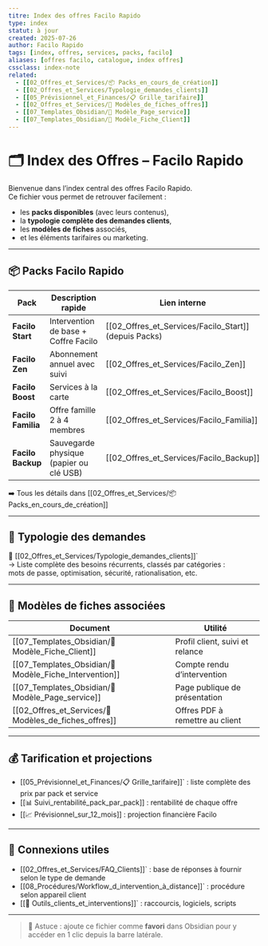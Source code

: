 ```yaml
---
titre: Index des offres Facilo Rapido
type: index
statut: à jour
created: 2025-07-26
author: Facilo Rapido
tags: [index, offres, services, packs, facilo]
aliases: [offres facilo, catalogue, index offres]
cssclass: index-note
related:
  - [[02_Offres_et_Services/📦 Packs_en_cours_de_création]]
  - [[02_Offres_et_Services/Typologie_demandes_clients]]
  - [[05_Prévisionnel_et_Finances/📋 Grille_tarifaire]]
  - [[02_Offres_et_Services/🧾 Modèles_de_fiches_offres]]
  - [[07_Templates_Obsidian/📄 Modèle_Page_service]]
  - [[07_Templates_Obsidian/📄 Modèle_Fiche_Client]]
---
```


# 🗂️ Index des Offres – Facilo Rapido

Bienvenue dans l’index central des offres Facilo Rapido.  
Ce fichier vous permet de retrouver facilement :

- les **packs disponibles** (avec leurs contenus),
- la **typologie complète des demandes clients**,
- les **modèles de fiches** associés,
- et les éléments tarifaires ou marketing.

---

## 📦 Packs Facilo Rapido

| Pack               | Description rapide                      | Lien interne                                          |
| ------------------ | --------------------------------------- | ----------------------------------------------------- |
| **Facilo Start**   | Intervention de base + Coffre Facilo    | [[02_Offres_et_Services/Facilo_Start]] (depuis Packs) |
| **Facilo Zen**     | Abonnement annuel avec suivi            | [[02_Offres_et_Services/Facilo_Zen]]                  |
| **Facilo Boost**   | Services à la carte                     | [[02_Offres_et_Services/Facilo_Boost]]                |
| **Facilo Familia** | Offre famille 2 à 4 membres             | [[02_Offres_et_Services/Facilo_Familia]]              |
| **Facilo Backup**  | Sauvegarde physique (papier ou clé USB) | [[02_Offres_et_Services/Facilo_Backup]]               |

➡️ Tous les détails dans [[02_Offres_et_Services/📦 Packs_en_cours_de_création]]

---

## 🎯 Typologie des demandes

📄 [[02_Offres_et_Services/Typologie_demandes_clients]]`  
→ Liste complète des besoins récurrents, classés par catégories :  
mots de passe, optimisation, sécurité, rationalisation, etc.

---

## 🧾 Modèles de fiches associées

| Document                                               | Utilité                         |
| ------------------------------------------------------ | ------------------------------- |
| [[07_Templates_Obsidian/📄 Modèle_Fiche_Client]]       | Profil client, suivi et relance |
| [[07_Templates_Obsidian/📄 Modèle_Fiche_Intervention]] | Compte rendu d’intervention     |
| [[07_Templates_Obsidian/📄 Modèle_Page_service]]       | Page publique de présentation   |
| [[02_Offres_et_Services/🧾 Modèles_de_fiches_offres]]  | Offres PDF à remettre au client |

---

## 💰 Tarification et projections

- [[05_Prévisionnel_et_Finances/📋 Grille_tarifaire]]` : liste complète des prix par pack et service
- [[📊 Suivi_rentabilité_pack_par_pack]] : rentabilité de chaque offre
- [[📈 Prévisionnel_sur_12_mois]] : projection financière Facilo

---

## 🔗 Connexions utiles

- [[02_Offres_et_Services/FAQ_Clients]]` : base de réponses à fournir selon le type de demande
- [[08_Procédures/Workflow_d_intervention_à_distance]]` : procédure selon appareil client
- [[🧰 Outils_clients_et_interventions]]` : raccourcis, logiciels, scripts

---

> 🧠 Astuce : ajoute ce fichier comme **favori** dans Obsidian pour y accéder en 1 clic depuis la barre latérale.